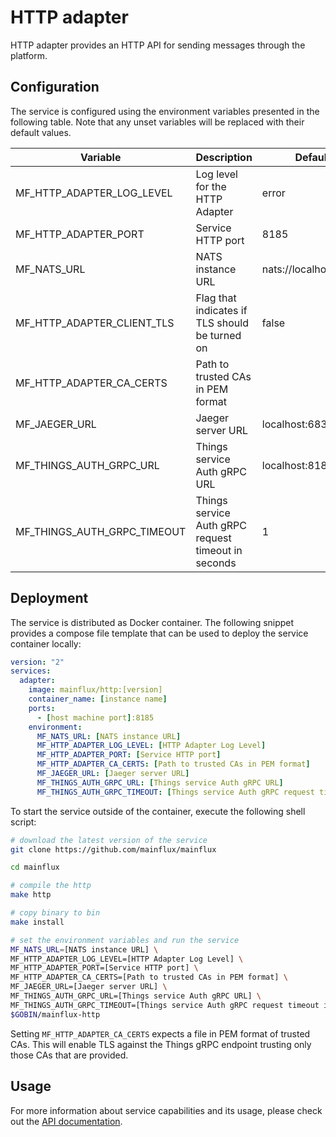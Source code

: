 # HTTP adapter

HTTP adapter provides an HTTP API for sending messages through the platform.

## Configuration

The service is configured using the environment variables presented in the
following table. Note that any unset variables will be replaced with their
default values.

| Variable                       | Description                                         | Default               |
|--------------------------------|-----------------------------------------------------|-----------------------|
| MF_HTTP_ADAPTER_LOG_LEVEL      | Log level for the HTTP Adapter                      | error                 |
| MF_HTTP_ADAPTER_PORT           | Service HTTP port                                   | 8185                  |
| MF_NATS_URL                    | NATS instance URL                                   | nats://localhost:4222 |
| MF_HTTP_ADAPTER_CLIENT_TLS     | Flag that indicates if TLS should be turned on      | false                 |
| MF_HTTP_ADAPTER_CA_CERTS       | Path to trusted CAs in PEM format                   |                       |
| MF_JAEGER_URL                  | Jaeger server URL                                   | localhost:6831        |
| MF_THINGS_AUTH_GRPC_URL        | Things service Auth gRPC URL                        | localhost:8183        |
| MF_THINGS_AUTH_GRPC_TIMEOUT    | Things service Auth gRPC request timeout in seconds | 1                     |

## Deployment

The service is distributed as Docker container. The following snippet provides
a compose file template that can be used to deploy the service container locally:

```yaml
version: "2"
services:
  adapter:
    image: mainflux/http:[version]
    container_name: [instance name]
    ports:
      - [host machine port]:8185
    environment:
      MF_NATS_URL: [NATS instance URL]
      MF_HTTP_ADAPTER_LOG_LEVEL: [HTTP Adapter Log Level]
      MF_HTTP_ADAPTER_PORT: [Service HTTP port]
      MF_HTTP_ADAPTER_CA_CERTS: [Path to trusted CAs in PEM format]
      MF_JAEGER_URL: [Jaeger server URL]
      MF_THINGS_AUTH_GRPC_URL: [Things service Auth gRPC URL]
      MF_THINGS_AUTH_GRPC_TIMEOUT: [Things service Auth gRPC request timeout in seconds]
```

To start the service outside of the container, execute the following shell script:

```bash
# download the latest version of the service
git clone https://github.com/mainflux/mainflux

cd mainflux

# compile the http
make http

# copy binary to bin
make install

# set the environment variables and run the service
MF_NATS_URL=[NATS instance URL] \
MF_HTTP_ADAPTER_LOG_LEVEL=[HTTP Adapter Log Level] \
MF_HTTP_ADAPTER_PORT=[Service HTTP port] \
MF_HTTP_ADAPTER_CA_CERTS=[Path to trusted CAs in PEM format] \
MF_JAEGER_URL=[Jaeger server URL] \
MF_THINGS_AUTH_GRPC_URL=[Things service Auth gRPC URL] \
MF_THINGS_AUTH_GRPC_TIMEOUT=[Things service Auth gRPC request timeout in seconds] \
$GOBIN/mainflux-http
```

Setting `MF_HTTP_ADAPTER_CA_CERTS` expects a file in PEM format of trusted CAs. This will enable TLS against the Things gRPC endpoint trusting only those CAs that are provided.

## Usage

For more information about service capabilities and its usage, please check out
the [API documentation](swagger.yaml).
